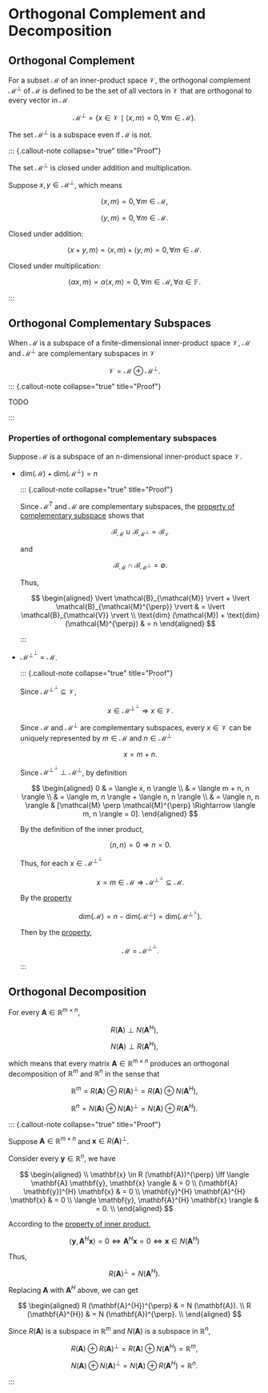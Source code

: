 # Orthogonal Complement and Decomposition

## Orthogonal Complement

For a subset $\mathcal{M}$ of an inner-product space $\mathcal{V}$, 
the orthogonal complement $\mathcal{M}^{\perp}$ of $\mathcal{M}$ is defined to be the set of all vectors in $\mathcal{V}$ 
that are orthogonal to every vector in $\mathcal{M}$

$$
\mathcal{M}^{\perp} = \left\{
    x \in \mathcal{V} \mid \langle x, m \rangle = 0, \forall m \in \mathcal{M}
\right\}.
$$


The set $\mathcal{M}^{\perp}$ is a subspace even if $\mathcal{M}$ is not.

::: {.callout-note collapse="true" title="Proof"}

The set $\mathcal{M}^{\perp}$ is closed under addition and multiplication. 

Suppose $x, y \in \mathcal{M}^{\perp}$, which means 

$$
\langle x, m \rangle = 0, \forall m \in \mathcal{M},
$$

$$
\langle y, m \rangle = 0, \forall m \in \mathcal{M}.
$$

Closed under addition: 

$$
\langle x + y, m \rangle = \langle x, m \rangle + \langle y, m \rangle = 0, \forall m \in \mathcal{M}.
$$

Closed under multiplication:

$$
\langle \alpha x, m \rangle = \alpha \langle x, m \rangle = 0, \forall m \in \mathcal{M}, \forall \alpha \in \mathbb{F}.
$$

:::

## Orthogonal Complementary Subspaces

When $\mathcal{M}$ is a subspace of a finite-dimensional inner-product space $\mathcal{V}$, 
$\mathcal{M}$ and $\mathcal{M}^{\perp}$ are complementary subspaces in $\mathcal{V}$

$$
\mathcal{V} = \mathcal{M} \oplus \mathcal{M}^{\perp}.
$$

::: {.callout-note collapse="true" title="Proof"}

TODO

:::

### Properties of orthogonal complementary subspaces

Suppose $\mathcal{M}$ is a subspace of an n-dimensional inner-product space $\mathcal{V}$.

- $\text{dim} (\mathcal{M}) + \text{dim} (\mathcal{M}^{\perp}) = n$

  ::: {.callout-note collapse="true" title="Proof"}

    Since $\mathcal{M}^{T}$ and $\mathcal{M}$ are complementary subspaces,
    the [property of complementary subspace](complementary-subspaces-property-2) shows that 

    $$
    \mathcal{B}_{\mathcal{M}} \cup \mathcal{B}_{\mathcal{M}^{\perp}} = \mathcal{B}_{\mathcal{V}}
    $$ 

    and

    $$
    \mathcal{B}_{\mathcal{M}} \cap \mathcal{B}_{\mathcal{M}^{\perp}} = \emptyset.
    $$ 

    Thus, 

    $$
    \begin{aligned}
    \lvert \mathcal{B}_{\mathcal{M}} \rvert + \lvert \mathcal{B}_{\mathcal{M}^{\perp}} \rvert
    & = \lvert \mathcal{B}_{\mathcal{V}} \rvert
    \\
    \text{dim} (\mathcal{M}) + \text{dim} (\mathcal{M}^{\perp}) 
    & = n
    \end{aligned}
    $$

  :::

- $\mathcal{M}^{\perp^{\perp}} = \mathcal{M}$.

  ::: {.callout-note collapse="true" title="Proof"}

    Since $\mathcal{M}^{\perp^{\perp}} \subseteq \mathcal{V}$, 

    $$
    x \in \mathcal{M}^{\perp^{\perp}} \Rightarrow x \in \mathcal{V}.
    $$

    Since $\mathcal{M}$ and $\mathcal{M}^{\perp}$ are complementary subspaces,
    every $x \in \mathcal{V}$ can be uniquely represented by $m \in \mathcal{M}$ and $n \in \mathcal{M}^{\perp}$

    $$
    x = m + n.
    $$

    Since $\mathcal{M}^{\perp^{\perp}} \perp \mathcal{M}^{\perp}$, 
    by definition

    $$
    \begin{aligned}
    0
    & = \langle x, n \rangle 
    \\
    & = \langle m + n, n \rangle 
    \\
    & = \langle m, n \rangle + \langle n, n \rangle 
    \\
    & = \langle n, n \rangle 
    & [\mathcal{M} \perp \mathcal{M}^{\perp} \Rightarrow \langle m, n \rangle = 0].
    \end{aligned}
    $$

    By the definition of the inner product,

    $$
    \langle n, n \rangle = 0 \Rightarrow n = 0.
    $$

    Thus, for each $x \in \mathcal{M}^{\perp^{\perp}}$

    $$
    x = m \in \mathcal{M} \Rightarrow \mathcal{M}^{\perp^{\perp}} \subseteq \mathcal{M}.
    $$

    By the [property](orthogonal-complementary-subspaces-property-1)

    $$
    \text{dim} (\mathcal{M}) = n - \text{dim} (\mathcal{M}^{\perp}) = \text{dim} (\mathcal{M}^{\perp^{\perp}}).
    $$

    Then by the [property](dimension-property-2), 

    $$
    \mathcal{M} = \mathcal{M}^{\perp^{\perp}}.
    $$

  :::

## Orthogonal Decomposition

For every $\mathbf{A} \in \mathbb{R}^{m \times n}$,

$$
R (\mathbf{A}) \perp N (\mathbf{A}^{H}),
$$

$$
N (\mathbf{A}) \perp R (\mathbf{A}^{H}),
$$

which means that every matrix $\mathbf{A} \in \mathbb{R}^{m \times n}$ produces an orthogonal decomposition of $\mathbb{R}^{m}$ and $\mathbb{R}^{n}$ in the sense that

$$
\mathbb{R}^{m} = R (\mathbf{A}) \oplus R (\mathbf{A})^{\perp} = R (\mathbf{A}) \oplus N (\mathbf{A}^{H}),
$$

$$
\mathbb{R}^{n} = N (\mathbf{A}) \oplus N (\mathbf{A})^{\perp} = N (\mathbf{A}) \oplus R (\mathbf{A}^{H}). 
$$

::: {.callout-note collapse="true" title="Proof"}

Suppose $\mathbf{A} \in \mathbb{R}^{m \times n}$ and $\mathbf{x} \in R (\mathbf{A})^{\perp}$. 

Consider every $\mathbf{y} \in \mathbb{R}^{n}$, 
we have

$$
\begin{aligned}
\\
\mathbf{x} \in R (\mathbf{A})^{\perp} \iff \langle \mathbf{A} \mathbf{y}, \mathbf{x} \rangle 
& = 0
\\
(\mathbf{A} \mathbf{y})^{H} \mathbf{x}
& = 0
\\
\mathbf{y}^{H} \mathbf{A}^{H} \mathbf{x}
& = 0
\\
\langle \mathbf{y}, \mathbf{A}^{H} \mathbf{x} \rangle 
& = 0.
\\
\end{aligned}
$$

According to the [property of inner product](inner-product-property-2),

$$
\langle \mathbf{y}, \mathbf{A}^{H} \mathbf{x} \rangle = 0 \iff \mathbf{A}^{H} \mathbf{x} = 0 \iff \mathbf{x} \in N (\mathbf{A}^{H})
$$

Thus, 

$$
R (\mathbf{A})^{\perp} = N (\mathbf{A}^{H}).
$$

Replacing $\mathbf{A}$ with $\mathbf{A}^{H}$ above,
we can get 

$$
\begin{aligned}
R (\mathbf{A}^{H})^{\perp} 
& = N (\mathbf{A}).
\\
R (\mathbf{A}^{H})
& = N (\mathbf{A})^{\perp}.
\\
\end{aligned}
$$

Since $R (\mathbf{A})$ is a subspace in $\mathbb{R}^{m}$ and $N (\mathbf{A})$ is a subspace in $\mathbb{R}^{n}$, 


$$
R (\mathbf{A}) \oplus R (\mathbf{A})^{\perp} = R (\mathbf{A}) \oplus N (\mathbf{A}^{H}) = \mathbb{R}^{m},
$$

$$
N (\mathbf{A}) \oplus N (\mathbf{A})^{\perp} = N (\mathbf{A}) \oplus R (\mathbf{A}^{H}) = \mathbb{R}^{n}.
$$

:::
